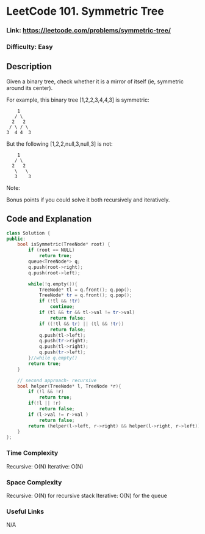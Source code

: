 # LeetCode 101. Symmetric Tree

### Link: https://leetcode.com/problems/symmetric-tree/

### Difficulty: Easy

## Description

Given a binary tree, check whether it is a mirror of itself (ie, symmetric around its center).

For example, this binary tree [1,2,2,3,4,4,3] is symmetric:
```
    1
   / \
  2   2
 / \ / \
3  4 4  3
```

But the following [1,2,2,null,3,null,3] is not:
```
    1
   / \
  2   2
   \   \
   3    3
```
Note:

Bonus points if you could solve it both recursively and iteratively.

## Code and Explanation

```cpp
class Solution {
public:
    bool isSymmetric(TreeNode* root) {
        if (root == NULL)
            return true;
        queue<TreeNode*> q;
        q.push(root->right);
        q.push(root->left);

        while(!q.empty()){
            TreeNode* tl = q.front(); q.pop();
            TreeNode* tr = q.front(); q.pop();
            if (!tl && !tr)
                continue;
            if (tl && tr && tl->val != tr->val)
                return false;
            if ((!tl && tr) || (tl && !tr))
                return false;
            q.push(tl->left);
            q.push(tr->right);
            q.push(tl->right);
            q.push(tr->left);
        }//while q.empty()
        return true;
    }

    // second approach- recursive
    bool helper(TreeNode* l, TreeNode *r){
        if (!l && !r)
            return true;
        if(!l || !r)
            return false;
        if (l->val != r->val )
            return false;
        return (helper(l->left, r->right) && helper(l->right, r->left));
    }
};

```

### Time Complexity
Recursive: O(N)
Iterative: O(N)

### Space Complexity
Recursive: O(N) for recursive stack
Iterative: O(N) for the queue

### Useful Links
N/A
